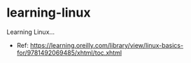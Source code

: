 # learning-linux
Learning Linux...

- Ref: https://learning.oreilly.com/library/view/linux-basics-for/9781492069485/xhtml/toc.xhtml
